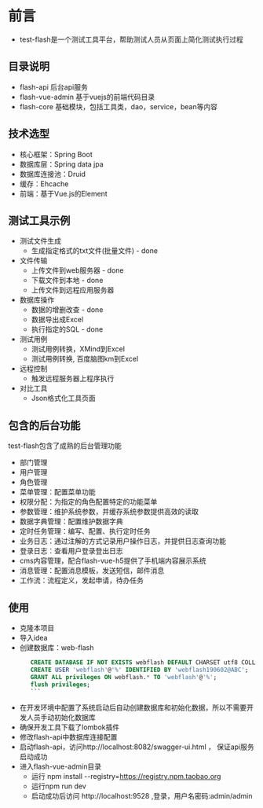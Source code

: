 # 前言
- test-flash是一个测试工具平台，帮助测试人员从页面上简化测试执行过程

## 目录说明
- flash-api 后台api服务
- flash-vue-admin 基于vuejs的前端代码目录
- flash-core 基础模块，包括工具类，dao，service，bean等内容

## 技术选型
- 核心框架：Spring Boot
- 数据库层：Spring data jpa
- 数据库连接池：Druid
- 缓存：Ehcache
- 前端：基于Vue.js的Element

## 测试工具示例
- 测试文件生成
  - 生成指定格式的txt文件(批量文件) - done
- 文件传输
  - 上传文件到web服务器 - done
  - 下载文件到本地 - done
  - 上传文件到远程应用服务器
- 数据库操作
  - 数据的增删改查 - done
  - 数据导出成Excel
  - 执行指定的SQL - done
- 测试用例
  - 测试用例转换，XMind到Excel
  - 测试用例转换, 百度脑图km到Excel
- 远程控制
  - 触发远程服务器上程序执行
- 对比工具
  - Json格式化工具页面



## 包含的后台功能
test-flash包含了成熟的后台管理功能
- 部门管理
- 用户管理
- 角色管理
- 菜单管理：配置菜单功能
- 权限分配：为指定的角色配置特定的功能菜单
- 参数管理：维护系统参数，并缓存系统参数提供高效的读取
- 数据字典管理：配置维护数据字典
- 定时任务管理：编写、配置、执行定时任务
- 业务日志：通过注解的方式记录用户操作日志，并提供日志查询功能
- 登录日志：查看用户登录登出日志
- cms内容管理，配合flash-vue-h5提供了手机端内容展示系统
- 消息管理：配置消息模板，发送短信，邮件消息
- 工作流：流程定义，发起申请，待办任务


## 使用
- 克隆本项目
- 导入idea
- 创建数据库：web-flash
     ```sql
        CREATE DATABASE IF NOT EXISTS webflash DEFAULT CHARSET utf8 COLLATE utf8_general_ci; 
        CREATE USER 'webflash'@'%' IDENTIFIED BY 'webflash190602@ABC';
        GRANT ALL privileges ON webflash.* TO 'webflash'@'%';
        flush privileges;
        ```    
- 在开发环境中配置了系统启动后自动创建数据库和初始化数据，所以不需要开发人员手动初始化数据库
- 确保开发工具下载了lombok插件
- 修改flash-api中数据库连接配置
- 启动flash-api，访问http://localhost:8082/swagger-ui.html ， 保证api服务启动成功
- 进入flash-vue-admin目录
    - 运行 npm install --registry=https://registry.npm.taobao.org
    - 运行npm run dev
    - 启动成功后访问 http://localhost:9528 ,登录，用户名密码:admin/admin     


